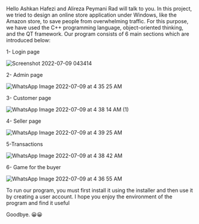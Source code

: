 
Hello
Ashkan Hafezi and Alireza Peymani Rad will talk to you.
In this project, we tried to design an online store application under Windows, like the Amazon store, to save people from overwhelming traffic.
For this purpose, we have used the C++ programming language, object-oriented thinking, and the QT framework.
Our program consists of 6 main sections which are introduced below:

1- Login page

![Screenshot 2022-07-09 043414](https://user-images.githubusercontent.com/103421138/178083512-17609a56-b27f-4e31-99d0-2f49d9f6f72f.png)

2- Admin page

![WhatsApp Image 2022-07-09 at 4 35 25 AM](https://user-images.githubusercontent.com/103421138/178083779-66892fef-436b-4681-a895-e447cedd6a2d.jpeg)

3- Customer page

![WhatsApp Image 2022-07-09 at 4 38 14 AM (1)](https://user-images.githubusercontent.com/103421138/178083866-37472826-00e4-4cbc-9b8d-e44b822118b4.jpeg)

4- Seller page

![WhatsApp Image 2022-07-09 at 4 39 25 AM](https://user-images.githubusercontent.com/103421138/178083832-7a33a769-9216-4c5c-bf92-1ba42bfb7dad.jpeg)

5-Transactions

![WhatsApp Image 2022-07-09 at 4 38 42 AM](https://user-images.githubusercontent.com/103421138/178083723-d81749b7-7363-4dcd-98b0-8796151f11ae.jpeg)

6- Game for the buyer

![WhatsApp Image 2022-07-09 at 4 36 55 AM](https://user-images.githubusercontent.com/103421138/178083711-01e3c1e3-45ba-49a5-ba72-0a797dbd090b.jpeg)

To run our program, you must first install it using the installer and then use it by creating a user account.
I hope you enjoy the environment of the program and find it useful

Goodbye. 😀😀
